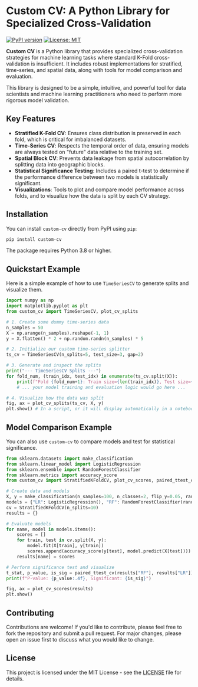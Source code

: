 # Custom CV: A Python Library for Specialized Cross-Validation

[![PyPI version](https://badge.fury.io/py/custom-cv.svg)](https://badge.fury.io/py/custom-cv)
[![License: MIT](https://img.shields.io/badge/License-MIT-yellow.svg)](https://opensource.org/licenses/MIT)

**Custom CV** is a Python library that provides specialized cross-validation strategies for machine learning tasks where standard K-Fold cross-validation is insufficient. It includes robust implementations for stratified, time-series, and spatial data, along with tools for model comparison and evaluation.

This library is designed to be a simple, intuitive, and powerful tool for data scientists and machine learning practitioners who need to perform more rigorous model validation.

## Key Features

- **Stratified K-Fold CV**: Ensures class distribution is preserved in each fold, which is critical for imbalanced datasets.
- **Time-Series CV**: Respects the temporal order of data, ensuring models are always tested on "future" data relative to the training set.
- **Spatial Block CV**: Prevents data leakage from spatial autocorrelation by splitting data into geographic blocks.
- **Statistical Significance Testing**: Includes a paired t-test to determine if the performance difference between two models is statistically significant.
- **Visualizations**: Tools to plot and compare model performance across folds, and to visualize how the data is split by each CV strategy.

## Installation

You can install `custom-cv` directly from PyPI using `pip`:

```bash
pip install custom-cv
```

The package requires Python 3.8 or higher.

## Quickstart Example

Here is a simple example of how to use `TimeSeriesCV` to generate splits and visualize them.

```python
import numpy as np
import matplotlib.pyplot as plt
from custom_cv import TimeSeriesCV, plot_cv_splits

# 1. Create some dummy time-series data
n_samples = 50
X = np.arange(n_samples).reshape(-1, 1)
y = X.flatten() * 2 + np.random.randn(n_samples) * 5

# 2. Initialize our custom time-series splitter
ts_cv = TimeSeriesCV(n_splits=5, test_size=3, gap=2)

# 3. Generate and inspect the splits
print("--- TimeSeriesCV Splits ---")
for fold_num, (train_idx, test_idx) in enumerate(ts_cv.split(X)):
    print(f"Fold {fold_num+1}: Train size={len(train_idx)}, Test size={len(test_idx)}")
    # ... your model training and evaluation logic would go here ...

# 4. Visualize how the data was split
fig, ax = plot_cv_splits(ts_cv, X, y)
plt.show() # In a script, or it will display automatically in a notebook
```

## Model Comparison Example

You can also use `custom-cv` to compare models and test for statistical significance.

```python
from sklearn.datasets import make_classification
from sklearn.linear_model import LogisticRegression
from sklearn.ensemble import RandomForestClassifier
from sklearn.metrics import accuracy_score
from custom_cv import StratifiedKFoldCV, plot_cv_scores, paired_ttest_cv

# Create data and models
X, y = make_classification(n_samples=100, n_classes=2, flip_y=0.05, random_state=42)
models = {"LR": LogisticRegression(), "RF": RandomForestClassifier(random_state=42)}
cv = StratifiedKFoldCV(n_splits=10)
results = {}

# Evaluate models
for name, model in models.items():
    scores = []
    for train, test in cv.split(X, y):
        model.fit(X[train], y[train])
        scores.append(accuracy_score(y[test], model.predict(X[test])))
    results[name] = scores

# Perform significance test and visualize
t_stat, p_value, is_sig = paired_ttest_cv(results["RF"], results["LR"])
print(f"P-value: {p_value:.4f}, Significant: {is_sig}")

fig, ax = plot_cv_scores(results)
plt.show()
```

## Contributing

Contributions are welcome! If you'd like to contribute, please feel free to fork the repository and submit a pull request. For major changes, please open an issue first to discuss what you would like to change.

## License

This project is licensed under the MIT License - see the [LICENSE](LICENSE) file for details.
